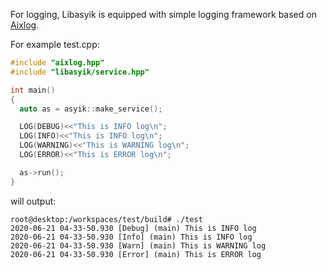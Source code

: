 For logging, Libasyik is equipped with simple logging framework based on [Aixlog](https://github.com/badaix/aixlog).

For example test.cpp:
```c++
#include "aixlog.hpp"
#include "libasyik/service.hpp"

int main()
{
  auto as = asyik::make_service();

  LOG(DEBUG)<<"This is INFO log\n";
  LOG(INFO)<<"This is INFO log\n";
  LOG(WARNING)<<"This is WARNING log\n";
  LOG(ERROR)<<"This is ERROR log\n";

  as->run();
}
```

will output:
```
root@desktop:/workspaces/test/build# ./test 
2020-06-21 04-33-50.930 [Debug] (main) This is INFO log
2020-06-21 04-33-50.930 [Info] (main) This is INFO log
2020-06-21 04-33-50.930 [Warn] (main) This is WARNING log
2020-06-21 04-33-50.930 [Error] (main) This is ERROR log
```
